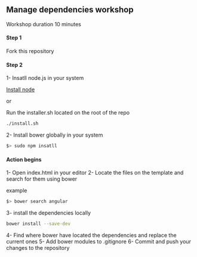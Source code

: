 ## Manage dependencies workshop

Workshop duration 10 minutes

#### Step 1

Fork this repository

#### Step 2

1- Insatll node.js in your system

[Install node](http://howtonode.org/how-to-install-nodejs)

or 

Run the installer.sh located on the root of the repo 

```bash
./install.sh
```

2- Install bower globally in your system

```bash
$> sudo npm insatll 
```

#### Action begins

1- Open index.html in your editor
2- Locate the files on the template and search for them using bower

example

```bash
$> bower search angular
```

3- install the dependencies locally

```bash
bower install --save-dev
```

4- Find where bower have located the dependencies and replace the current ones
5- Add bower modules to .gitignore
6- Commit and push your changes to the repository


